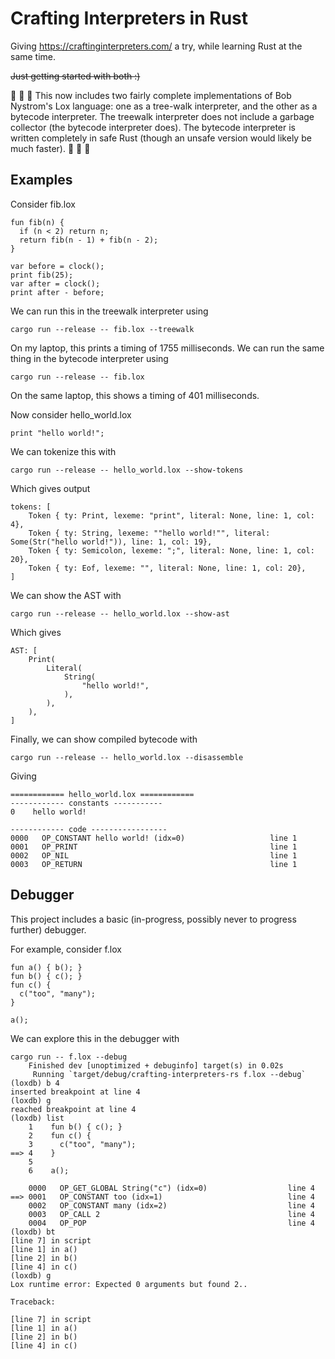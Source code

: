 # Crafting Interpreters in Rust

Giving https://craftinginterpreters.com/ a try, while learning Rust at the same time.

~~Just getting started with both :)~~

:crab: :crab: :crab: This now includes two fairly complete implementations of Bob Nystrom's Lox language: one as a tree-walk interpreter, and the other as a bytecode interpreter. The treewalk interpreter does not include a garbage collector (the bytecode interpreter does). The bytecode interpreter is written completely in safe Rust (though an unsafe version would likely be much faster). :crab: :crab: :crab:

## Examples

Consider fib.lox

```
fun fib(n) {
  if (n < 2) return n;
  return fib(n - 1) + fib(n - 2);
}

var before = clock();
print fib(25);
var after = clock();
print after - before;
```

We can run this in the treewalk interpreter using

```
cargo run --release -- fib.lox --treewalk
```

On my laptop, this prints a timing of 1755 milliseconds. We can run the same thing in the bytecode interpreter using

```
cargo run --release -- fib.lox
```

On the same laptop, this shows a timing of 401 milliseconds.

Now consider hello_world.lox

```
print "hello world!";
```

We can tokenize this with

```
cargo run --release -- hello_world.lox --show-tokens
```

Which gives output

```
tokens: [
    Token { ty: Print, lexeme: "print", literal: None, line: 1, col: 4},
    Token { ty: String, lexeme: ""hello world!"", literal: Some(Str("hello world!")), line: 1, col: 19},
    Token { ty: Semicolon, lexeme: ";", literal: None, line: 1, col: 20},
    Token { ty: Eof, lexeme: "", literal: None, line: 1, col: 20},
]
```

We can show the AST with

```
cargo run --release -- hello_world.lox --show-ast
```

Which gives

```
AST: [
    Print(
        Literal(
            String(
                "hello world!",
            ),
        ),
    ),
]
```

Finally, we can show compiled bytecode with

```
cargo run --release -- hello_world.lox --disassemble
```

Giving

```
============ hello_world.lox ============
------------ constants -----------
0    hello world!

------------ code -----------------
0000   OP_CONSTANT hello world! (idx=0)                   line 1
0001   OP_PRINT                                           line 1
0002   OP_NIL                                             line 1
0003   OP_RETURN                                          line 1
```

## Debugger

This project includes a basic (in-progress, possibly never to progress further) debugger.

For example, consider f.lox

```
fun a() { b(); }
fun b() { c(); }
fun c() {
  c("too", "many");
}

a();
```

We can explore this in the debugger with

```
cargo run -- f.lox --debug
    Finished dev [unoptimized + debuginfo] target(s) in 0.02s
     Running `target/debug/crafting-interpreters-rs f.lox --debug`
(loxdb) b 4
inserted breakpoint at line 4
(loxdb) g
reached breakpoint at line 4
(loxdb) list
    1    fun b() { c(); }
    2    fun c() {
    3      c("too", "many");
==> 4    }
    5
    6    a();

    0000   OP_GET_GLOBAL String("c") (idx=0)                  line 4
==> 0001   OP_CONSTANT too (idx=1)                            line 4
    0002   OP_CONSTANT many (idx=2)                           line 4
    0003   OP_CALL 2                                          line 4
    0004   OP_POP                                             line 4
(loxdb) bt
[line 7] in script
[line 1] in a()
[line 2] in b()
[line 4] in c()
(loxdb) g
Lox runtime error: Expected 0 arguments but found 2..

Traceback:

[line 7] in script
[line 1] in a()
[line 2] in b()
[line 4] in c()
```
